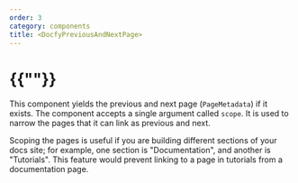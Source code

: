 ```yaml
---
order: 3
category: components
title: <DocfyPreviousAndNextPage>
---
```


# {{"<DocfyPreviousAndNextPage>"}}

This component yields the previous and next page (`PageMetadata`) if it exists.
The component accepts a single argument called `scope`. It is used to narrow the
pages that it can link as previous and next.

Scoping the pages is useful if you are building different sections of your docs site;
for example, one section is "Documentation", and another is "Tutorials". This feature
would prevent linking to a page in tutorials from a documentation page.

